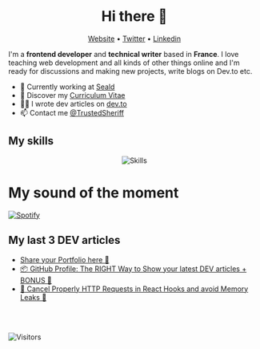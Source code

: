 <h1 align="center">Hi there 👋</h1>

<p align="center">
  <a href="https://www.victor-de-la-fouchardiere.fr/">Website</a> •
  <a href="https://twitter.com/TrustedSheriff">Twitter</a> •
  <a href="https://www.linkedin.com/in/victordelafouchardiere">Linkedin</a>
</p>

I'm a __frontend developer__ and __technical writer__ based in __France__. I love teaching web development and all kinds of other things online and I'm ready for discussions and making new projects, write blogs on Dev.to etc.

* 💼 Currently working at [Seald](https://www.seald.io) <br/>
* 🔖 Discover my [Curriculum Vitae](https://www.victor-de-la-fouchardiere.fr/pdf/CV-Victor-de-la-Fouchardiere.pdf)<br/>
* ✍🏻 I wrote dev articles on [dev.to](https://dev.to/viclafouch) <br/>
* 📫 Contact me [@TrustedSheriff](https://twitter.com/TrustedSheriff)

## My skills

<p align="center">
  <img align="center" alt="Skills" src="https://github.com/viclafouch/viclafouch/blob/master/img/pack.png" />
</p>

# My sound of the moment

[![Spotify](https://github.com/viclafouch/viclafouch/blob/master/img/spotify-600.png)](https://open.spotify.com/track/1HC3nSraaRQ82RJP4TjYTX?si=H27zhrzZQLKeXZoq0rLUNw)

## My last 3 DEV articles

<!-- BLOG-POST-LIST:START -->
- [Share your Portfolio here 📣](https://dev.to/viclafouch/share-your-portfolio-here-3hgg)
- [📦 GitHub Profile: The RIGHT Way to Show your latest DEV articles + BONUS 🎁](https://dev.to/viclafouch/github-profile-the-right-way-to-show-your-latest-dev-articles-bonus-398m)
- [🍦 Cancel Properly HTTP Requests in React Hooks and avoid Memory Leaks 🚨](https://dev.to/viclafouch/cancel-properly-http-requests-in-react-hooks-and-avoid-memory-leaks-pd7)
<!-- BLOG-POST-LIST:END -->

<br/>
<br/>

![Visitors](https://visitor-badge.laobi.icu/badge?page_id=viclafouch.viclafouch)
